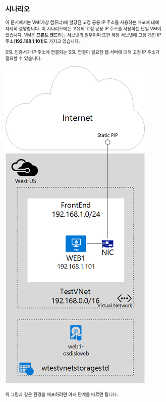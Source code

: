 ## <a name="scenario"></a>시나리오
이 문서에서는 VM(가상 컴퓨터)에 할당된 고정 공용 IP 주소를 사용하는 배포에 대해 자세히 설명합니다. 이 시나리오에는 고유의 고정 공용 IP 주소를 사용하는 단일 VM이 있습니다. VM은 **프론트 엔드**라는 서브넷의 일부이며 또한 해당 서브넷에 고정 개인 IP 주소(**192.168.1.101**)도 가지고 있습니다.

SSL 인증서가 IP 주소에 연결되는 SSL 연결이 필요한 웹 서버에 대해 고정 IP 주소가 필요할 수 있습니다. 

![이미지 설명](./media/virtual-network-deploy-static-pip-scenario-include/figure1.png)

위 그림과 같은 환경을 배포하려면 아래 단계를 따르면 됩니다.

